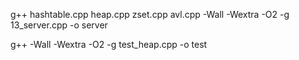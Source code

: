 g++ hashtable.cpp heap.cpp zset.cpp avl.cpp -Wall -Wextra -O2 -g 13_server.cpp -o server 

g++ -Wall -Wextra -O2 -g test_heap.cpp -o test